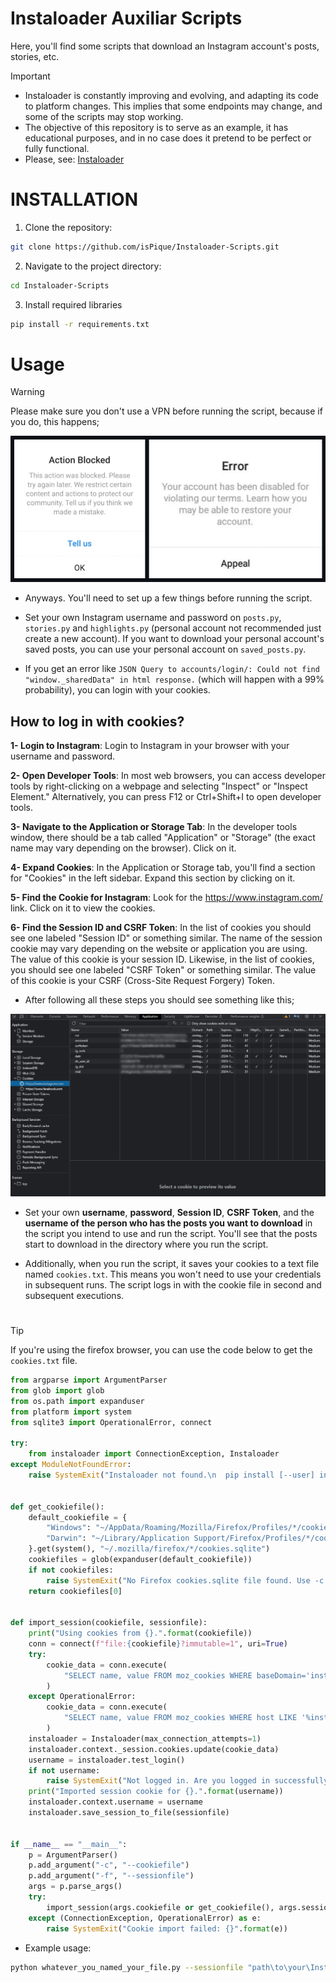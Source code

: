 # Instaloader Auxiliar Scripts
Here, you'll find some scripts that download an Instagram account's posts, stories, etc.

> [!IMPORTANT]
> * Instaloader is constantly improving and evolving, and adapting its code to platform changes. This implies that some endpoints may change, and some of the scripts may stop working.
> * The objective of this repository is to serve as an example, it has educational purposes, and in no case does it pretend to be perfect or fully functional.
> * Please, see: [Instaloader](https://instaloader.github.io/)

# INSTALLATION

1. Clone the repository:
```bash
git clone https://github.com/isPique/Instaloader-Scripts.git
```

2. Navigate to the project directory:
```bash
cd Instaloader-Scripts
```

3. Install required libraries
```bash
pip install -r requirements.txt
```

# Usage

> [!WARNING]
> Please make sure you don't use a VPN before running the script, because if you do, this happens;

![Action Blocked](https://github.com/isPique/Instaloader-Scripts/blob/main/images/Action%20Blocked%20-%20Error.jpeg)

* Anyways. You'll need to set up a few things before running the script.

* Set your own Instagram username and password on `posts.py`, `stories.py` and `highlights.py` (personal account not recommended just create a new account). If you want to download your personal account's saved posts, you can use your personal account on `saved_posts.py`.

* If you get an error like `JSON Query to accounts/login/: Could not find "window._sharedData" in html response.` (which will happen with a 99% probability), you can login with your cookies.

## How to log in with cookies?

**1- Login to Instagram**: Login to Instagram in your browser with your username and password.

**2- Open Developer Tools**: In most web browsers, you can access developer tools by right-clicking on a webpage and selecting "Inspect" or "Inspect Element." Alternatively, you can press F12 or Ctrl+Shift+I to open developer tools.

**3- Navigate to the Application or Storage Tab**: In the developer tools window, there should be a tab called "Application" or "Storage" (the exact name may vary depending on the browser). Click on it.

**4- Expand Cookies**: In the Application or Storage tab, you'll find a section for "Cookies" in the left sidebar. Expand this section by clicking on it.

**5- Find the Cookie for Instagram**: Look for the https://www.instagram.com/ link. Click on it to view the cookies.

**6- Find the Session ID and CSRF Token**: In the list of cookies you should see one labeled "Session ID" or something similar. The name of the session cookie may vary depending on the website or application you are using. The value of this cookie is your session ID. Likewise, in the list of cookies, you should see one labeled "CSRF Token" or something similar. The value of this cookie is your CSRF (Cross-Site Request Forgery) Token.

* After following all these steps you should see something like this;

![Cookies](https://github.com/isPique/Instaloader-Scripts/blob/main/images/Cookies.jpg)

* Set your own **username**, **password**, **Session ID**, **CSRF Token**, and the **username of the person who has the posts you want to download** in the script you intend to use and run the script. You'll see that the posts start to download in the directory where you run the script.

* Additionally, when you run the script, it saves your cookies to a text file named `cookies.txt`. This means you won't need to use your credentials in subsequent runs. The script logs in with the cookie file in second and subsequent executions.

# 

> [!TIP]
> If you're using the firefox browser, you can use the code below to get the `cookies.txt` file.

```py
from argparse import ArgumentParser
from glob import glob
from os.path import expanduser
from platform import system
from sqlite3 import OperationalError, connect

try:
    from instaloader import ConnectionException, Instaloader
except ModuleNotFoundError:
    raise SystemExit("Instaloader not found.\n  pip install [--user] instaloader")


def get_cookiefile():
    default_cookiefile = {
        "Windows": "~/AppData/Roaming/Mozilla/Firefox/Profiles/*/cookies.sqlite",
        "Darwin": "~/Library/Application Support/Firefox/Profiles/*/cookies.sqlite",
    }.get(system(), "~/.mozilla/firefox/*/cookies.sqlite")
    cookiefiles = glob(expanduser(default_cookiefile))
    if not cookiefiles:
        raise SystemExit("No Firefox cookies.sqlite file found. Use -c COOKIEFILE.")
    return cookiefiles[0]


def import_session(cookiefile, sessionfile):
    print("Using cookies from {}.".format(cookiefile))
    conn = connect(f"file:{cookiefile}?immutable=1", uri=True)
    try:
        cookie_data = conn.execute(
            "SELECT name, value FROM moz_cookies WHERE baseDomain='instagram.com'"
        )
    except OperationalError:
        cookie_data = conn.execute(
            "SELECT name, value FROM moz_cookies WHERE host LIKE '%instagram.com'"
        )
    instaloader = Instaloader(max_connection_attempts=1)
    instaloader.context._session.cookies.update(cookie_data)
    username = instaloader.test_login()
    if not username:
        raise SystemExit("Not logged in. Are you logged in successfully in Firefox?")
    print("Imported session cookie for {}.".format(username))
    instaloader.context.username = username
    instaloader.save_session_to_file(sessionfile)


if __name__ == "__main__":
    p = ArgumentParser()
    p.add_argument("-c", "--cookiefile")
    p.add_argument("-f", "--sessionfile")
    args = p.parse_args()
    try:
        import_session(args.cookiefile or get_cookiefile(), args.sessionfile)
    except (ConnectionException, OperationalError) as e:
        raise SystemExit("Cookie import failed: {}".format(e))
```

* Example usage:
```bash
python whatever_you_named_your_file.py --sessionfile "path\to\your\Instaloader Scripts\cookies.txt"
```
